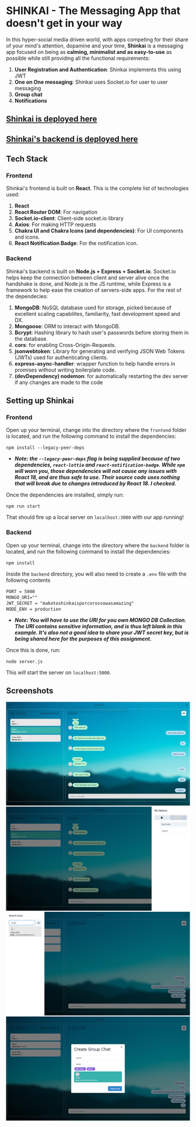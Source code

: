 # SHINKAI - The Messaging App that doesn't get in your way

In this hyper-social media driven world, with apps competing for their share of your mind's attention, dopamine and your time, **Shinkai** is a messaging app focused on being as **calming, minimalist and as easy-to-use** as possible while still providing all the functional requirements:

1. **User Registration and Authentication**: Shinkai implements this using JWT
2. **One on One messaging**: Shinkai uses Socket.io for user to user messaging
3. **Group chat**
4. **Notifications**

## [Shinkai is deployed here](https://shinkai-chat-ckd6.vercel.app/)
## [Shinkai's backend is deployed here](https://shinkai-chat.onrender.com)

## Tech Stack

### Frontend

Shinkai's frontend is built on **React**. This is the complete list of technologies used:

1. **React**
2. **React Router DOM**: For navigation
3. **Socket.io-client**: Client-side socket.io library
4. **Axios**: For making HTTP requests
5. **Chakra UI and Chakra Icons (and dependencies)**: For UI components and icons.
6. **React Notification Badge**: For the notification icon.

### Backend

Shinkai's backend is built on **Node.js + Express + Socket.io**. Socket.io helps keep the connection between client and server alive once the handshake is done, and Node.js is the JS runtime, while Express is a framework to help ease the creation of servers-side apps. For the rest of the dependecies:

1. **MongoDB**: NoSQL database used for storage, picked because of excellent scaling capabilites, familiarity, fast development speed and DX.
2. **Mongoose**: ORM to interact with MongoDB.
3. **Bcrypt**: Hashing library to hash user's passwords before storing them in the database.
4. **cors**: for enabling Cross-Origin-Requests.
5. **jsonwebtoken**: Library for generating and verifying JSON Web Tokens (JWTs) used for authenticating clients.
6. **express-async-handler**: wrapper function to help handle errors in promises without writing boilerplate code.
7. **(devDependency) nodemon**: for automatically restarting the dev server if any changes are made to the code

## Setting up Shinkai

### Frontend

Open up your terminal, change into the directory where the `frontend` folder is located, and run the following command to install the dependencies:

```
npm install --legacy-peer-deps
```

- ***Note: the `--legacy-peer-deps` flag is being supplied because of two dependencies, `react-lottie` and `react-notification-badge`. While `npm` will warn you, those dependencies will not cause any issues with React 18, and are thus safe to use. Their source code uses nothing that will break due to changes introduced by React 18. I checked.***

Once the dependencies are installed, simply run:

```
npm run start
```

That should fire up a local server on `localhost:3000` with our app running!


### Backend

Open up your terminal, change into the directory where the `backend` folder is located, and run the following command to install the dependencies:

```
npm install
```

Inside the `backend` directory, you will also need to create a `.env` file with the following contents

```
PORT = 5000
MONGO_URI=""
JWT_SECRET = "makotoshinkaisporcorossowasamazing"
NODE_ENV = production
```

- ***Note: You will have to use the URI for you own MONGO DB Collection. The URI contains sensitive information, and is thus left blank in this example. It's also not a good idea to share your JWT secret key, but is being shared here for the purposes of this assignment.***

Once this is done, run:

```
node server.js
```

This will start the server on `localhost:5000`.


## Screenshots

![one-on-one messaging](img/one.png)
![side panel with notifications and user options](img/two.png)
![searching for users](img/three.png)
![creating a group chat](img/four.png)